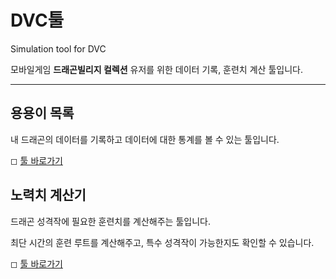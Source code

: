 # DVC툴
Simulation tool for DVC

모바일게임 **드래곤빌리지 컬렉션** 유저를 위한 데이터 기록, 훈련치 계산 툴입니다.

---

## 용용이 목록
내 드래곤의 데이터를 기록하고 데이터에 대한 통계를 볼 수 있는 툴입니다.

◻ [툴 바로가기](https://jbilee.github.io/dvc/)

## 노력치 계산기
드래곤 성격작에 필요한 훈련치를 계산해주는 툴입니다.

최단 시간의 훈련 루트를 계산해주고, 특수 성격작이 가능한지도 확인할 수 있습니다.

◻ [툴 바로가기](https://jbilee.github.io/dvc/calc/)
